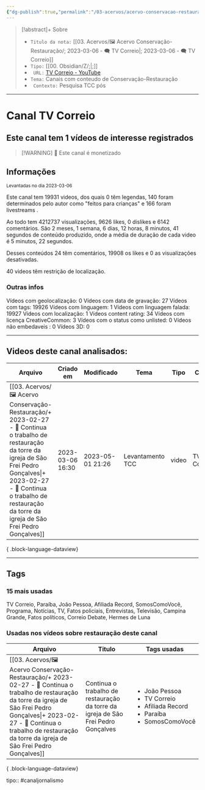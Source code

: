 ```yaml
---
{"dg-publish":true,"permalink":"/03-acervos/acervo-conservacao-restauracao/2023-03-06-tv-correio/","tags":["🖼️/🗨️"],"created":"2023-03-06T15:50:33.218-03:00","updated":"2023-05-01T21:22:14.587-03:00"}
---
```


>[!abstract]+ Sobre
>- `Titulo da nota:`  [[03. Acervos/🖼️ Acervo Conservação-Restauração/; 2023-03-06 - 🗨️ TV Correio\|; 2023-03-06 - 🗨️ TV Correio]]
>- `Tipo:`  [[00. Obsidian/Z/;\|;]]
>- ` URL:`  [TV Correio - YouTube](http://www.youtube.com/@TVCorreioOficial)
>- `Tema:`  Canais com conteudo de Conservação-Restauração
>- ` Contexto:` Pesquisa TCC pós
***

# Canal TV Correio
## Este canal tem 1 vídeos de interesse registrados
>[!WARNING] 💸 Este canal é monetizado

## Informações
<small> Levantadas no dia 2023-03-06 </small>


Este canal tem 19931 videos, dos quais 0 têm legendas, 140 foram determinados pelo autor como "feitos para crianças" e 166 foram livestreams .

Ao todo tem 4212737 visualizações, 9626 likes, 0 dislikes e 6142 comentários.
São 2 meses, 1 semana, 6 dias, 12 horas, 8 minutos, 41 segundos de conteúdo produzido, onde a média de duração de cada video é 5 minutos, 22 segundos.

Desses conteúdos 24 têm comentários, 19908 os likes e 0 as visualizações desativadas.

40 videos têm restrição de localização.

### Outras infos

Vídeos com geolocalização: 0
Vídeos com data de gravação: 27
Vídeos com tags: 19926
Vídeos com linguagem: 1
Vídeos com linguagem falada: 19927
Vídeos com localização: 1
Vídeos content rating: 34
Vídeos com licença CreativeCommon: 3
Vídeos com o status como unlisted: 0
Vídeos não embedaveis : 0
Vídeos 3D: 0

***
## Videos deste canal analisados:
| Arquivo                                                                                                                                                                                                                                                                | Criado em        | Modificado       | Tema             | Tipo  | Canal      |
| ---------------------------------------------------------------------------------------------------------------------------------------------------------------------------------------------------------------------------------------------------------------------- | ---------------- | ---------------- | ---------------- | ----- | ---------- |
| [[03. Acervos/🖼️ Acervo Conservação-Restauração/+ 2023-02-27   -  🎥️ Continua o trabalho de restauração da torre da igreja de São Frei Pedro Gonçalves\|+ 2023-02-27   -  🎥️ Continua o trabalho de restauração da torre da igreja de São Frei Pedro Gonçalves]] | 2023-03-06 16:30 | 2023-05-01 21:26 | Levantamento TCC | video | TV Correio |

{ .block-language-dataview}
***

## Tags
### 15 mais usadas

TV Correio, Paraíba, João Pessoa, Afiliada Record, SomosComoVocê, Programa, Notícias, TV, Fatos policiais, Entrevistas, Televisão, Campina Grande, Fatos políticos, Correio Debate, Hermes de Luna

### Usadas nos vídeos sobre restauração deste canal
| Arquivo                                                                                                                                                                                                                                                                | Titulo                                                                            | Tags usadas                                                                                                    |
| ---------------------------------------------------------------------------------------------------------------------------------------------------------------------------------------------------------------------------------------------------------------------- | --------------------------------------------------------------------------------- | -------------------------------------------------------------------------------------------------------------- |
| [[03. Acervos/🖼️ Acervo Conservação-Restauração/+ 2023-02-27   -  🎥️ Continua o trabalho de restauração da torre da igreja de São Frei Pedro Gonçalves\|+ 2023-02-27   -  🎥️ Continua o trabalho de restauração da torre da igreja de São Frei Pedro Gonçalves]] | Continua o trabalho de restauração da torre da igreja de São Frei Pedro Gonçalves | <ul><li>João Pessoa</li><li>TV Correio</li><li>Afiliada Record</li><li>Paraíba</li><li>SomosComoVocê</li></ul> |

{ .block-language-dataview}


tipo:: #canaljornalismo